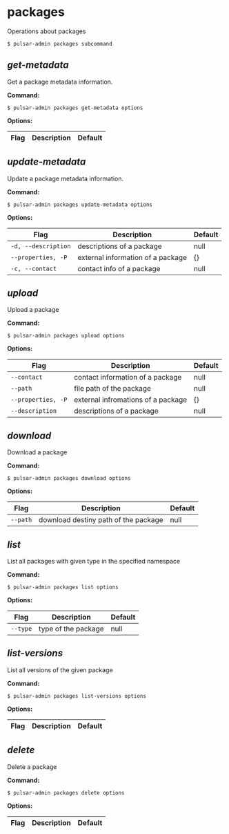 # packages

Operations about packages


```shell
$ pulsar-admin packages subcommand
```



## <em>get-metadata</em>

Get a package metadata information.

**Command:**

```shell
$ pulsar-admin packages get-metadata options
```

**Options:**

|Flag|Description|Default|
|---|---|---|


## <em>update-metadata</em>

Update a package metadata information.

**Command:**

```shell
$ pulsar-admin packages update-metadata options
```

**Options:**

|Flag|Description|Default|
|---|---|---|
| `-d, --description` | descriptions of a package|null||
| `--properties, -P` | external information of a package|{}||
| `-c, --contact` | contact info of a package|null||


## <em>upload</em>

Upload a package

**Command:**

```shell
$ pulsar-admin packages upload options
```

**Options:**

|Flag|Description|Default|
|---|---|---|
| `--contact` | contact information of a package|null||
| `--path` | file path of the package|null||
| `--properties, -P` | external infromations of a package|{}||
| `--description` | descriptions of a package|null||


## <em>download</em>

Download a package

**Command:**

```shell
$ pulsar-admin packages download options
```

**Options:**

|Flag|Description|Default|
|---|---|---|
| `--path` | download destiny path of the package|null||


## <em>list</em>

List all packages with given type in the specified namespace

**Command:**

```shell
$ pulsar-admin packages list options
```

**Options:**

|Flag|Description|Default|
|---|---|---|
| `--type` | type of the package|null||


## <em>list-versions</em>

List all versions of the given package

**Command:**

```shell
$ pulsar-admin packages list-versions options
```

**Options:**

|Flag|Description|Default|
|---|---|---|


## <em>delete</em>

Delete a package

**Command:**

```shell
$ pulsar-admin packages delete options
```

**Options:**

|Flag|Description|Default|
|---|---|---|

